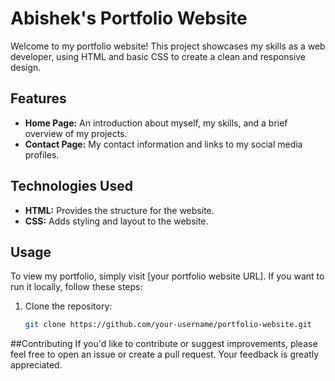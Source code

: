 # Abishek's Portfolio Website

Welcome to my portfolio website! This project showcases my skills as a web developer, using HTML and basic CSS to create a clean and responsive design.

## Features

- **Home Page:** An introduction about myself, my skills, and a brief overview of my projects.
- **Contact Page:** My contact information and links to my social media profiles.

## Technologies Used

- **HTML:** Provides the structure for the website.
- **CSS:** Adds styling and layout to the website.

## Usage

To view my portfolio, simply visit [your portfolio website URL]. If you want to run it locally, follow these steps:

1. Clone the repository:
   ```sh
   git clone https://github.com/your-username/portfolio-website.git
##Contributing
   If you'd like to contribute or suggest improvements, please feel free to open an issue or create a pull request. Your feedback is greatly appreciated.
